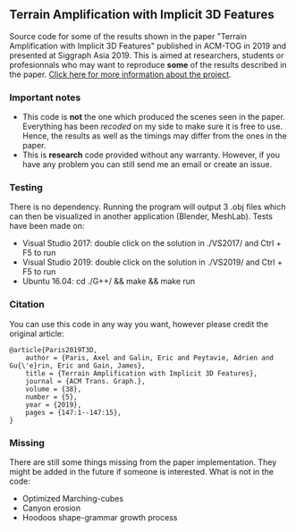 ## Terrain Amplification with Implicit 3D Features
Source code for some of the results shown in the paper "Terrain Amplification with Implicit 3D Features" published in ACM-TOG in 2019 
and presented at Siggraph Asia 2019. This is aimed at researchers, students or profesionnals who may want to reproduce **some** of the results described in the paper.
[Click here for more information about the project](https://aparis69.github.io/public_html/projects/paris2019_3D.html).

### Important notes
* This code is **not** the one which produced the scenes seen in the paper. Everything has been *recoded* on my side to make sure it is free to use. 
Hence, the results as well as the timings may differ from the ones in the paper.
* This is **research** code provided without any warranty. However, if you have any problem you can still send me an email or create an issue.

### Testing
There is no dependency. Running the program will output 3 .obj files which can then be visualized in another application (Blender, MeshLab). Tests have been made on:
* Visual Studio 2017: double click on the solution in ./VS2017/ and Ctrl + F5 to run
* Visual Studio 2019: double click on the solution in ./VS2019/ and Ctrl + F5 to run
* Ubuntu 16.04: cd ./G++/ && make && make run

### Citation
You can use this code in any way you want, however please credit the original article:
```
@article{Paris2019T3D,
	author = {Paris, Axel and Galin, Eric and Peytavie, Adrien and Gu{\'e}rin, Eric and Gain, James},
	title = {Terrain Amplification with Implicit 3D Features},
	journal = {ACM Trans. Graph.},
	volume = {38},
	number = {5},
	year = {2019},
	pages = {147:1--147:15},
}
```	

### Missing
There are still some things missing from the paper implementation. They might be added in the future if someone is interested. What is not in the code:
* Optimized Marching-cubes
* Canyon erosion
* Hoodoos shape-grammar growth process
